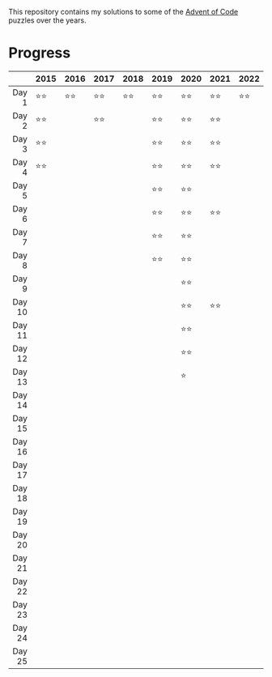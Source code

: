 This repository contains my solutions to some of the [Advent of Code](https://adventofcode.com/) puzzles over the years.

# Progress

|      |2015            |2016            |2017            |2018            |2019            |2020            |2021            |2022            |
|-----:|----------------|----------------|----------------|----------------|----------------|----------------|----------------|----------------|
|Day 1 |&#x2B50;&#x2B50;|&#x2B50;&#x2B50;|&#x2B50;&#x2B50;|&#x2B50;&#x2B50;|&#x2B50;&#x2B50;|&#x2B50;&#x2B50;|&#x2B50;&#x2B50;|&#x2B50;&#x2B50;|
|Day 2 |&#x2B50;&#x2B50;|                |&#x2B50;&#x2B50;|                |&#x2B50;&#x2B50;|&#x2B50;&#x2B50;|&#x2B50;&#x2B50;|                |
|Day 3 |&#x2B50;&#x2B50;|                |                |                |&#x2B50;&#x2B50;|&#x2B50;&#x2B50;|&#x2B50;&#x2B50;|                |
|Day 4 |&#x2B50;&#x2B50;|                |                |                |&#x2B50;&#x2B50;|&#x2B50;&#x2B50;|&#x2B50;&#x2B50;|                |
|Day 5 |                |                |                |                |&#x2B50;&#x2B50;|&#x2B50;&#x2B50;|                |                |
|Day 6 |                |                |                |                |&#x2B50;&#x2B50;|&#x2B50;&#x2B50;|&#x2B50;&#x2B50;|                |
|Day 7 |                |                |                |                |&#x2B50;&#x2B50;|&#x2B50;&#x2B50;|                |                |
|Day 8 |                |                |                |                |&#x2B50;&#x2B50;|&#x2B50;&#x2B50;|                |                |
|Day 9 |                |                |                |                |                |&#x2B50;&#x2B50;|                |                |
|Day 10|                |                |                |                |                |&#x2B50;&#x2B50;|&#x2B50;&#x2B50;|                |
|Day 11|                |                |                |                |                |&#x2B50;&#x2B50;|                |                |
|Day 12|                |                |                |                |                |&#x2B50;&#x2B50;|                |                |
|Day 13|                |                |                |                |                |&#x2B50;        |                |                |
|Day 14|                |                |                |                |                |                |                |                |
|Day 15|                |                |                |                |                |                |                |                |
|Day 16|                |                |                |                |                |                |                |                |
|Day 17|                |                |                |                |                |                |                |                |
|Day 18|                |                |                |                |                |                |                |                |
|Day 19|                |                |                |                |                |                |                |                |
|Day 20|                |                |                |                |                |                |                |                |
|Day 21|                |                |                |                |                |                |                |                |
|Day 22|                |                |                |                |                |                |                |                |
|Day 23|                |                |                |                |                |                |                |                |
|Day 24|                |                |                |                |                |                |                |                |
|Day 25|                |                |                |                |                |                |                |                |
